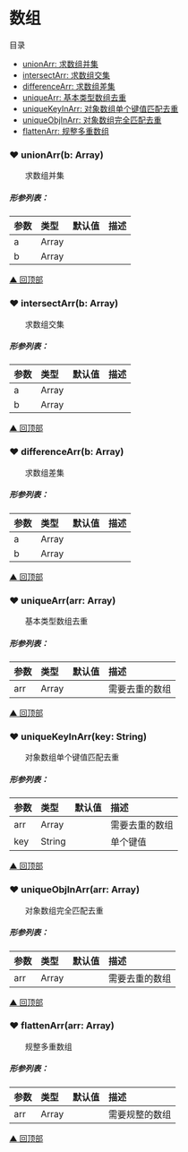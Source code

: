 # 数组

<span id="top">目录</span>
* [ unionArr: 求数组并集](#unionArr)
* [ intersectArr: 求数组交集](#intersectArr)
* [ differenceArr: 求数组差集](#differenceArr)
* [ uniqueArr: 基本类型数组去重](#uniqueArr)
* [ uniqueKeyInArr: 对象数组单个键值匹配去重](#uniqueKeyInArr)
* [ uniqueObjInArr: 对象数组完全匹配去重](#uniqueObjInArr)
* [ flattenArr: 规整多重数组](#flattenArr)


### <span id="unionArr">♥ unionArr(b: Array)</span>
&emsp;&emsp;求数组并集

##### 形参列表：
| 参数 | 类型  |  默认值         | 描述 |
| :--- | :---- | :------------- |:---- |
| a | Array |  |  |
| b | Array |  |  |





[▲ 回顶部](#top)
### <span id="intersectArr">♥ intersectArr(b: Array)</span>
&emsp;&emsp;求数组交集

##### 形参列表：
| 参数 | 类型  |  默认值         | 描述 |
| :--- | :---- | :------------- |:---- |
| a | Array |  |  |
| b | Array |  |  |





[▲ 回顶部](#top)
### <span id="differenceArr">♥ differenceArr(b: Array)</span>
&emsp;&emsp;求数组差集

##### 形参列表：
| 参数 | 类型  |  默认值         | 描述 |
| :--- | :---- | :------------- |:---- |
| a | Array |  |  |
| b | Array |  |  |





[▲ 回顶部](#top)
### <span id="uniqueArr">♥ uniqueArr(arr: Array)</span>
&emsp;&emsp;基本类型数组去重

##### 形参列表：
| 参数 | 类型  |  默认值         | 描述 |
| :--- | :---- | :------------- |:---- |
| arr | Array |  | 需要去重的数组 |





[▲ 回顶部](#top)
### <span id="uniqueKeyInArr">♥ uniqueKeyInArr(key: String)</span>
&emsp;&emsp;对象数组单个键值匹配去重

##### 形参列表：
| 参数 | 类型  |  默认值         | 描述 |
| :--- | :---- | :------------- |:---- |
| arr | Array |  | 需要去重的数组 |
| key | String |  | 单个键值 |





[▲ 回顶部](#top)
### <span id="uniqueObjInArr">♥ uniqueObjInArr(arr: Array)</span>
&emsp;&emsp;对象数组完全匹配去重

##### 形参列表：
| 参数 | 类型  |  默认值         | 描述 |
| :--- | :---- | :------------- |:---- |
| arr | Array |  | 需要去重的数组 |





[▲ 回顶部](#top)
### <span id="flattenArr">♥ flattenArr(arr: Array)</span>
&emsp;&emsp;规整多重数组

##### 形参列表：
| 参数 | 类型  |  默认值         | 描述 |
| :--- | :---- | :------------- |:---- |
| arr | Array |  | 需要规整的数组 |





[▲ 回顶部](#top)